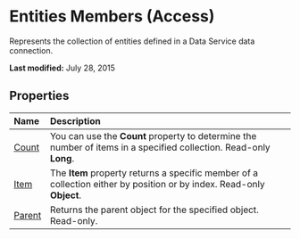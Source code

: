 
# Entities Members (Access)
Represents the collection of entities defined in a Data Service data connection.

 **Last modified:** July 28, 2015


## Properties



|**Name**|**Description**|
|:-----|:-----|
| [Count](cd8e5b45-be63-763d-fbd2-880a40352869.md)|You can use the  **Count** property to determine the number of items in a specified collection. Read-only **Long**.|
| [Item](6e8e9b66-35c9-d436-6391-df424ad0f66f.md)|The  **Item** property returns a specific member of a collection either by position or by index. Read-only **Object**.|
| [Parent](0c6ee86f-50b7-abe2-1606-42966f3eb72e.md)|Returns the parent object for the specified object. Read-only.|
